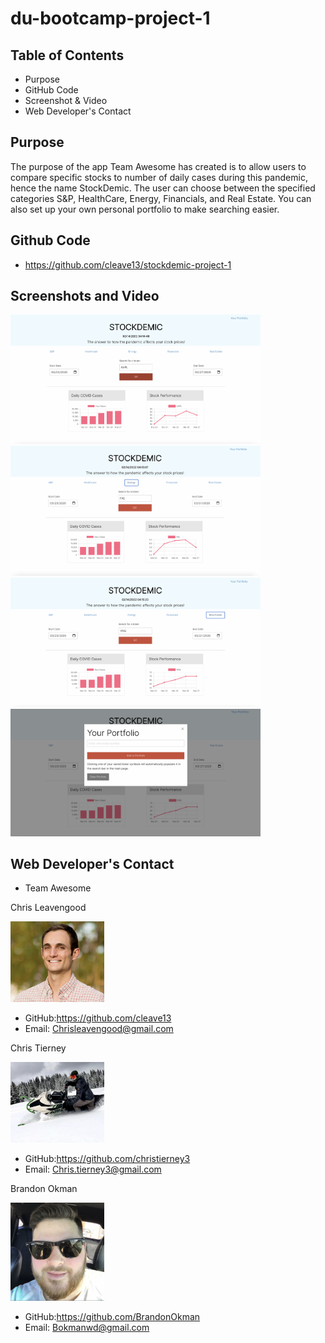 # du-bootcamp-project-1

## Table of Contents
* Purpose
* GitHub Code
* Screenshot & Video
* Web Developer's Contact
## Purpose
The purpose of the app Team Awesome has created is to allow users to compare specific stocks to number of daily cases during this pandemic, hence the name StockDemic. The user can choose between the specified categories S&P, HealthCare, Energy, Financials, and Real Estate. You can also set up your own personal portfolio to make searching easier.
## Github Code
* https://github.com/cleave13/stockdemic-project-1
## Screenshots and Video
<img width="400" alt="Screen Grab1" src=./assets/images/ApplePic.png>
<img width="400" alt="Screen Grab2" src=./assets/images/EnergyPic.png>
<img width="400" alt="Screen Grab3" src=./assets/images/RealEstatePic.png>
<img width="400" alt="Screen Grab4" src=./assets/images/PortfolioPic.png>

## Web Developer's Contact
* Team Awesome

Chris Leavengood

<img width="150" alt="Chris L pic" src="./assets/images/ChrisL.png">

* GitHub:https://github.com/cleave13
* Email: Chrisleavengood@gmail.com

Chris Tierney

<img width="150" alt="Chris T pic" src="./assets/images/ChrisT.png">

* GitHub:https://github.com/christierney3
* Email: Chris.tierney3@gmail.com

Brandon Okman

<img width="150" alt="Brandon O pic" src="./assets/images/Brandon.png">

* GitHub:https://github.com/BrandonOkman
* Email: Bokmanwd@gmail.com